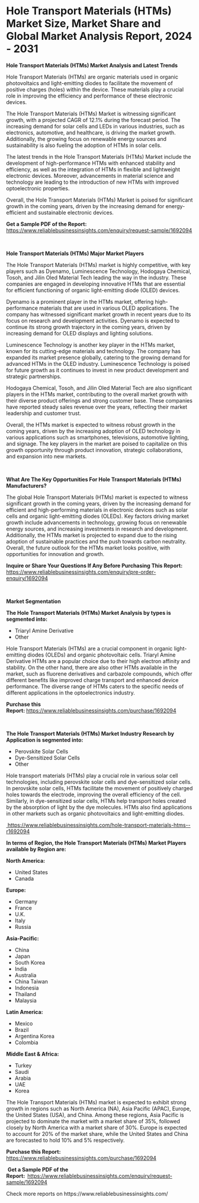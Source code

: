 <p><h1>Hole Transport Materials (HTMs) Market Size, Market Share and Global Market Analysis Report, 2024 - 2031</h1></p><p><strong>Hole Transport Materials (HTMs) Market Analysis and Latest Trends</strong></p>
<p><p>Hole Transport Materials (HTMs) are organic materials used in organic photovoltaics and light-emitting diodes to facilitate the movement of positive charges (holes) within the device. These materials play a crucial role in improving the efficiency and performance of these electronic devices.</p><p>The Hole Transport Materials (HTMs) Market is witnessing significant growth, with a projected CAGR of 12.1% during the forecast period. The increasing demand for solar cells and LEDs in various industries, such as electronics, automotive, and healthcare, is driving the market growth. Additionally, the growing focus on renewable energy sources and sustainability is also fueling the adoption of HTMs in solar cells.</p><p>The latest trends in the Hole Transport Materials (HTMs) Market include the development of high-performance HTMs with enhanced stability and efficiency, as well as the integration of HTMs in flexible and lightweight electronic devices. Moreover, advancements in material science and technology are leading to the introduction of new HTMs with improved optoelectronic properties.</p><p>Overall, the Hole Transport Materials (HTMs) Market is poised for significant growth in the coming years, driven by the increasing demand for energy-efficient and sustainable electronic devices.</p></p>
<p><strong>Get a Sample PDF of the Report:&nbsp;</strong> <a href="https://www.reliablebusinessinsights.com/enquiry/request-sample/1692094">https://www.reliablebusinessinsights.com/enquiry/request-sample/1692094</a></p>
<p>&nbsp;</p>
<p><strong>Hole Transport Materials (HTMs) Major Market Players</strong></p>
<p><p>The Hole Transport Materials (HTMs) market is highly competitive, with key players such as Dyenamo, Luminescence Technology, Hodogaya Chemical, Tosoh, and Jilin Oled Material Tech leading the way in the industry. These companies are engaged in developing innovative HTMs that are essential for efficient functioning of organic light-emitting diode (OLED) devices.</p><p>Dyenamo is a prominent player in the HTMs market, offering high-performance materials that are used in various OLED applications. The company has witnessed significant market growth in recent years due to its focus on research and development activities. Dyenamo is expected to continue its strong growth trajectory in the coming years, driven by increasing demand for OLED displays and lighting solutions.</p><p>Luminescence Technology is another key player in the HTMs market, known for its cutting-edge materials and technology. The company has expanded its market presence globally, catering to the growing demand for advanced HTMs in the OLED industry. Luminescence Technology is poised for future growth as it continues to invest in new product development and strategic partnerships.</p><p>Hodogaya Chemical, Tosoh, and Jilin Oled Material Tech are also significant players in the HTMs market, contributing to the overall market growth with their diverse product offerings and strong customer base. These companies have reported steady sales revenue over the years, reflecting their market leadership and customer trust.</p><p>Overall, the HTMs market is expected to witness robust growth in the coming years, driven by the increasing adoption of OLED technology in various applications such as smartphones, televisions, automotive lighting, and signage. The key players in the market are poised to capitalize on this growth opportunity through product innovation, strategic collaborations, and expansion into new markets.</p></p>
<p>&nbsp;</p>
<p><strong>What Are The Key Opportunities For Hole Transport Materials (HTMs) Manufacturers?</strong></p>
<p><p>The global Hole Transport Materials (HTMs) market is expected to witness significant growth in the coming years, driven by the increasing demand for efficient and high-performing materials in electronic devices such as solar cells and organic light-emitting diodes (OLEDs). Key factors driving market growth include advancements in technology, growing focus on renewable energy sources, and increasing investments in research and development. Additionally, the HTMs market is projected to expand due to the rising adoption of sustainable practices and the push towards carbon neutrality. Overall, the future outlook for the HTMs market looks positive, with opportunities for innovation and growth.</p></p>
<p><strong>Inquire or Share Your Questions If Any Before Purchasing This Report:</strong> <a href="https://www.reliablebusinessinsights.com/enquiry/pre-order-enquiry/1692094">https://www.reliablebusinessinsights.com/enquiry/pre-order-enquiry/1692094</a></p>
<p>&nbsp;</p>
<p><strong>Market Segmentation</strong></p>
<p><strong>The Hole Transport Materials (HTMs) Market Analysis by types is segmented into:</strong></p>
<p><ul><li>Triaryl Amine Derivative</li><li>Other</li></ul></p>
<p><p>Hole Transport Materials (HTMs) are a crucial component in organic light-emitting diodes (OLEDs) and organic photovoltaic cells. Triaryl Amine Derivative HTMs are a popular choice due to their high electron affinity and stability. On the other hand, there are also other HTMs available in the market, such as fluorene derivatives and carbazole compounds, which offer different benefits like improved charge transport and enhanced device performance. The diverse range of HTMs caters to the specific needs of different applications in the optoelectronics industry.</p></p>
<p><strong>Purchase this Report:&nbsp;</strong><a href="https://www.reliablebusinessinsights.com/purchase/1692094">https://www.reliablebusinessinsights.com/purchase/1692094</a></p>
<p>&nbsp;</p>
<p><strong>The Hole Transport Materials (HTMs) Market Industry Research by Application is segmented into:</strong></p>
<p><ul><li>Perovskite Solar Cells</li><li>Dye-Sensitized Solar Cells</li><li>Other</li></ul></p>
<p><p>Hole transport materials (HTMs) play a crucial role in various solar cell technologies, including perovskite solar cells and dye-sensitized solar cells. In perovskite solar cells, HTMs facilitate the movement of positively charged holes towards the electrode, improving the overall efficiency of the cell. Similarly, in dye-sensitized solar cells, HTMs help transport holes created by the absorption of light by the dye molecules. HTMs also find applications in other markets such as organic photovoltaics and light-emitting diodes.</p></p>
<p><a href="https://www.reliablebusinessinsights.com/hole-transport-materials-htms--r1692094">&nbsp;https://www.reliablebusinessinsights.com/hole-transport-materials-htms--r1692094</a></p>
<p><strong>In terms of Region, the Hole Transport Materials (HTMs) Market Players available by Region are:</strong></p>
<p>
    <p> <strong> North America: </strong>
        <ul>
            <li>United States</li>
            <li>Canada</li>
        </ul>
        </p> 
    <p> <strong> Europe: </strong>
        <ul>
            <li>Germany</li>
            <li>France</li>
            <li>U.K.</li>
            <li>Italy</li>
            <li>Russia</li>
        </ul>
        </p> 
    <p> <strong> Asia-Pacific: </strong>
        <ul>
            <li>China</li>
            <li>Japan</li>
            <li>South Korea</li>
            <li>India</li>
            <li>Australia</li>
            <li>China Taiwan</li>
            <li>Indonesia</li>
            <li>Thailand</li>
            <li>Malaysia</li>
        </ul>
        </p> 
    <p> <strong> Latin America: </strong>
        <ul>
            <li>Mexico</li>
            <li>Brazil</li>
            <li>Argentina Korea</li>
            <li>Colombia</li>
        </ul>
        </p> 
    <p> <strong> Middle East & Africa: </strong>
        <ul>
            <li>Turkey</li>
            <li>Saudi</li>
            <li>Arabia</li>
            <li>UAE</li>
            <li>Korea</li>
        </ul>
    </p>
    </p>
<p><p>The Hole Transport Materials (HTMs) market is expected to exhibit strong growth in regions such as North America (NA), Asia Pacific (APAC), Europe, the United States (USA), and China. Among these regions, Asia Pacific is projected to dominate the market with a market share of 35%, followed closely by North America with a market share of 30%. Europe is expected to account for 20% of the market share, while the United States and China are forecasted to hold 10% and 5% respectively.</p></p>
<p><strong>Purchase this Report: </strong><a href="https://www.reliablebusinessinsights.com/purchase/1692094">https://www.reliablebusinessinsights.com/purchase/1692094</a></p>
<p>&nbsp;<strong>Get a Sample PDF of the Report:&nbsp;&nbsp;</strong><a href="https://www.reliablebusinessinsights.com/enquiry/request-sample/1692094">https://www.reliablebusinessinsights.com/enquiry/request-sample/1692094</a></p>
<p><strong></strong></p>
<p>Check more reports on https://www.reliablebusinessinsights.com/</p>